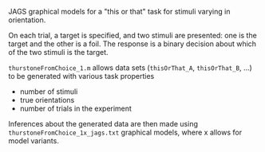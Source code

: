 JAGS graphical models for a "this or that" task for stimuli varying in orientation.

On each trial, a target is specified, and two stimuli are presented: one is the target and the other is a foil. The response is a binary decision about which of the two stimuli is the target.

`thurstoneFromChoice_1.m` allows data sets (`thisOrThat_A`, `thisOrThat_B`, ...) to be generated with various task properties
- number of stimuli
- true orientations
- number of trials in the experiment

Inferences about the generated data are then made using `thurstoneFromChoice_1x_jags.txt` graphical models, where x allows for model variants.
